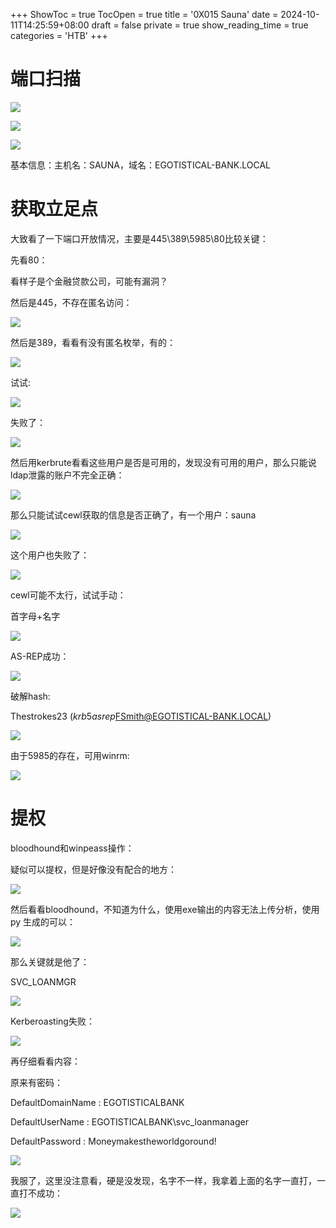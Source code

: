 +++
ShowToc = true
TocOpen = true
title = '0X015 Sauna'
date = 2024-10-11T14:25:59+08:00
draft = false
private = true
show_reading_time = true
categories = 'HTB'
+++



# 端口扫描

![](/htb_img/WEBRESOURCE49ac89b8d9fc975a54b7bbd64c81db25image.png)

![](/htb_img/WEBRESOURCEdf27ea5a3375f8849e59ef7135199357image.png)

![](/htb_img/WEBRESOURCE9051728dcb75e68b87fda147a0f15623image.png)

基本信息：主机名：SAUNA，域名：EGOTISTICAL-BANK.LOCAL

# 获取立足点

大致看了一下端口开放情况，主要是445\389\5985\80比较关键：

先看80：

看样子是个金融贷款公司，可能有漏洞？

然后是445，不存在匿名访问：

![](/htb_img/WEBRESOURCEf395e6bfb4e6a5391c26bc246f0182caimage.png)

然后是389，看看有没有匿名枚举，有的：

![](/htb_img/WEBRESOURCEe6e0627ba3dd46051579f4fd3135285cimage.png)

试试:

![](/htb_img/WEBRESOURCE43345cdd445fe6117b1b694db608d3d9image.png)

失败了：

![](/htb_img/WEBRESOURCEf8a1b0a0822276cbe6ce2f1bfc8ebac3image.png)

然后用kerbrute看看这些用户是否是可用的，发现没有可用的用户，那么只能说ldap泄露的账户不完全正确：

![](/htb_img/WEBRESOURCE48192919b79c49373f50b68bbcdaeeb1image.png)

那么只能试试cewl获取的信息是否正确了，有一个用户：sauna

![](/htb_img/WEBRESOURCEcd3e18432c5305db44589e2b48082706image.png)

这个用户也失败了：

![](/htb_img/WEBRESOURCE4d8ac5327052431929313383e3827decimage.png)

cewl可能不太行，试试手动：

首字母+名字

![](/htb_img/WEBRESOURCEe1ed4fa76f0606bf81040ab0b065c13eimage.png)

AS-REP成功：

![](/htb_img/WEBRESOURCE99cb7b56363e8a08f851455e378a73aaimage.png)

破解hash:

Thestrokes23     ($krb5asrep$FSmith@EGOTISTICAL-BANK.LOCAL)

![](/htb_img/WEBRESOURCEbf086419fe9e18a0f6e1a78b3aeab7c1image.png)

由于5985的存在，可用winrm:

![](/htb_img/WEBRESOURCE5a8c2e2dca84e63b0034bc97d00fb825image.png)

# 提权

bloodhound和winpeass操作：

疑似可以提权，但是好像没有配合的地方：

![](/htb_img/WEBRESOURCEcd7c2c92a2ab22d533cbd50fb06894caimage.png)

然后看看bloodhound，不知道为什么，使用exe输出的内容无法上传分析，使用py 生成的可以：

![](/htb_img/WEBRESOURCE24daefd682c0181e3f3a5c3bf89b4ae5image.png)

那么关键就是他了：

SVC_LOANMGR

![](/htb_img/WEBRESOURCEdc67e192d7681daccaf2764dd61b32c1image.png)

Kerberoasting失败：

![](/htb_img/WEBRESOURCEbfa3e719d7c02949707bc314de0fa788image.png)

再仔细看看内容：

原来有密码：

DefaultDomainName             :  EGOTISTICALBANK

DefaultUserName               :  EGOTISTICALBANK\svc_loanmanager

DefaultPassword               :  Moneymakestheworldgoround!

![](/htb_img/WEBRESOURCE07a0c6bb3d457a0bb5f9a836a568077dimage.png)

我服了，这里没注意看，硬是没发现，名字不一样，我拿着上面的名字一直打，一直打不成功：

![](/htb_img/WEBRESOURCE8ad97574bbbea4f30297e01d90aca4feimage.png)